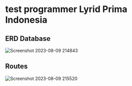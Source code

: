 # test programmer Lyrid Prima Indonesia
## ERD Database
![Screenshot 2023-08-09 214843](https://github.com/ardhikarestuyoviyanto/test-react-ci/assets/61740978/58c56dbe-161e-40dc-a656-f794df1855ea)
## Routes
![Screenshot 2023-08-09 215520](https://github.com/ardhikarestuyoviyanto/test-react-ci/assets/61740978/80e78ec6-a1f8-41e4-b87a-037910f481de)

